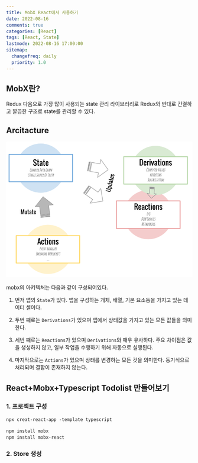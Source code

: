 ```yaml
---
title: MobX React에서 사용하기
date: 2022-08-16
comments: true
categories: [React]
tags: [React, State]
lastmode: 2022-08-16 17:00:00
sitemap:
  changefreq: daily
  priority: 1.0
---
```


## MobX란?

Redux 다음으로 가장 많이 사용되는 state 관리 라이브러리로 Redux와 반대로 간결하고 깔끔한 구조로 state를 관리할 수 있다.

## Arcitacture

![mobx](/assets/img/post/mobx.png)

mobx의 아키텍처는 다음과 같이 구성되어있다.

1. 먼저 앱의 `State`가 있다. 앱을 구성하는 개체, 배열, 기본 요소등을 가지고 있는 데이터 셀이다.

2. 두번 째로는 `Derivations`가 있으며 앱에서 상태값을 가지고 있는 모든 값들을 의미한다.

3. 세번 째로는 `Reactions`가 있으며 `Derivations`와 매우 유사하다. 주요 차이점은 값을 생성하지 않고, 일부 작업을 수행하기 위해 자동으로 실행된다.

4. 마지막으로는 `Actions`가 있으며 상태를 변경하는 모든 것을 의미한다. 동기식으로 처리되며 결함이 존재하지 않는다.

## React+Mobx+Typescript Todolist 만들어보기

### 1. 프로젝트 구성

```ps
npx creat-react-app -template typescript
```

```ps
npm install mobx
npm install mobx-react
```

### 2. Store 생성
